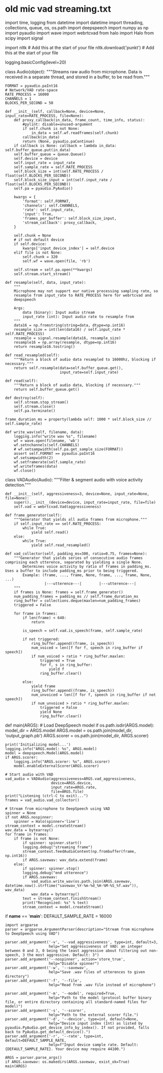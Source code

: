 
# old mic vad streaming.txt
import time, logging
from datetime import datetime
import threading, collections, queue, os, os.path
import deepspeech
import numpy as np
import pyaudio
import wave
import webrtcvad
from halo import Halo
from scipy import signal

import nltk # Add this at the start of your file
nltk.download('punkt') # Add this at the start of your file

logging.basicConfig(level=20)

class Audio(object):
	"""Streams raw audio from microphone. Data is received in a separate thread, and stored in a buffer, to be read from."""

	FORMAT = pyaudio.paInt16
	# Network/VAD rate-space
	RATE_PROCESS = 16000
	CHANNELS = 1
	BLOCKS_PER_SECOND = 50

	def __init__(self, callback=None, device=None, input_rate=RATE_PROCESS, file=None):
		def proxy_callback(in_data, frame_count, time_info, status):
			#pylint: disable=unused-argument
			if self.chunk is not None:
				in_data = self.wf.readframes(self.chunk)
			callback(in_data)
			return (None, pyaudio.paContinue)
		if callback is None: callback = lambda in_data: self.buffer_queue.put(in_data)
		self.buffer_queue = queue.Queue()
		self.device = device
		self.input_rate = input_rate
		self.sample_rate = self.RATE_PROCESS
		self.block_size = int(self.RATE_PROCESS / float(self.BLOCKS_PER_SECOND))
		self.block_size_input = int(self.input_rate / float(self.BLOCKS_PER_SECOND))
		self.pa = pyaudio.PyAudio()

		kwargs = {
			'format': self.FORMAT,
			'channels': self.CHANNELS,
			'rate': self.input_rate,
			'input': True,
			'frames_per_buffer': self.block_size_input,
			'stream_callback': proxy_callback,
		}

		self.chunk = None
		# if not default device
		if self.device:
			kwargs['input_device_index'] = self.device
		elif file is not None:
			self.chunk = 320
			self.wf = wave.open(file, 'rb')

		self.stream = self.pa.open(**kwargs)
		self.stream.start_stream()

	def resample(self, data, input_rate):
		"""
		Microphone may not support our native processing sampling rate, so
		resample from input_rate to RATE_PROCESS here for webrtcvad and
		deepspeech

		Args:
			data (binary): Input audio stream
			input_rate (int): Input audio rate to resample from
		"""
		data16 = np.fromstring(string=data, dtype=np.int16)
		resample_size = int(len(data16) / self.input_rate * self.RATE_PROCESS)
		resample = signal.resample(data16, resample_size)
		resample16 = np.array(resample, dtype=np.int16)
		return resample16.tostring()

	def read_resampled(self):
		"""Return a block of audio data resampled to 16000hz, blocking if necessary."""
		return self.resample(data=self.buffer_queue.get(),
							 input_rate=self.input_rate)

	def read(self):
		"""Return a block of audio data, blocking if necessary."""
		return self.buffer_queue.get()

	def destroy(self):
		self.stream.stop_stream()
		self.stream.close()
		self.pa.terminate()

	frame_duration_ms = property(lambda self: 1000 * self.block_size // self.sample_rate)

	def write_wav(self, filename, data):
		logging.info("write wav %s", filename)
		wf = wave.open(filename, 'wb')
		wf.setnchannels(self.CHANNELS)
		# wf.setsampwidth(self.pa.get_sample_size(FORMAT))
		assert self.FORMAT == pyaudio.paInt16
		wf.setsampwidth(2)
		wf.setframerate(self.sample_rate)
		wf.writeframes(data)
		wf.close()


class VADAudio(Audio):
	"""Filter & segment audio with voice activity detection."""

	def __init__(self, aggressiveness=3, device=None, input_rate=None, file=None):
		super().__init__(device=device, input_rate=input_rate, file=file)
		self.vad = webrtcvad.Vad(aggressiveness)

	def frame_generator(self):
		"""Generator that yields all audio frames from microphone."""
		if self.input_rate == self.RATE_PROCESS:
			while True:
				yield self.read()
		else:
			while True:
				yield self.read_resampled()

	def vad_collector(self, padding_ms=300, ratio=0.75, frames=None):
		"""Generator that yields series of consecutive audio frames comprising each utterence, separated by yielding a single None.
			Determines voice activity by ratio of frames in padding_ms. Uses a buffer to include padding_ms prior to being triggered.
			Example: (frame, ..., frame, None, frame, ..., frame, None, ...)
					  |---utterence---|        |---utterence---|
		"""
		if frames is None: frames = self.frame_generator()
		num_padding_frames = padding_ms // self.frame_duration_ms
		ring_buffer = collections.deque(maxlen=num_padding_frames)
		triggered = False

		for frame in frames:
			if len(frame) < 640:
				return

			is_speech = self.vad.is_speech(frame, self.sample_rate)

			if not triggered:
				ring_buffer.append((frame, is_speech))
				num_voiced = len([f for f, speech in ring_buffer if speech])
				if num_voiced > ratio * ring_buffer.maxlen:
					triggered = True
					for f, s in ring_buffer:
						yield f
					ring_buffer.clear()

			else:
				yield frame
				ring_buffer.append((frame, is_speech))
				num_unvoiced = len([f for f, speech in ring_buffer if not speech])
				if num_unvoiced > ratio * ring_buffer.maxlen:
					triggered = False
					yield None
					ring_buffer.clear()

def main(ARGS):
	# Load DeepSpeech model
	if os.path.isdir(ARGS.model):
		model_dir = ARGS.model
		ARGS.model = os.path.join(model_dir, 'output_graph.pb')
		ARGS.scorer = os.path.join(model_dir, ARGS.scorer)

	print('Initializing model...')
	logging.info("ARGS.model: %s", ARGS.model)
	model = deepspeech.Model(ARGS.model)
	if ARGS.scorer:
		logging.info("ARGS.scorer: %s", ARGS.scorer)
		model.enableExternalScorer(ARGS.scorer)

	# Start audio with VAD
	vad_audio = VADAudio(aggressiveness=ARGS.vad_aggressiveness,
						 device=ARGS.device,
						 input_rate=ARGS.rate,
						 file=ARGS.file)
	print("Listening (ctrl-C to exit)...")
	frames = vad_audio.vad_collector()

	# Stream from microphone to DeepSpeech using VAD
	spinner = None
	if not ARGS.nospinner:
		spinner = Halo(spinner='line')
	stream_context = model.createStream()
	wav_data = bytearray()
	for frame in frames:
		if frame is not None:
			if spinner: spinner.start()
			logging.debug("streaming frame")
			stream_context.feedAudioContent(np.frombuffer(frame, np.int16))
			if ARGS.savewav: wav_data.extend(frame)
		else:
			if spinner: spinner.stop()
			logging.debug("end utterence")
			if ARGS.savewav:
				vad_audio.write_wav(os.path.join(ARGS.savewav, datetime.now().strftime("savewav_%Y-%m-%d_%H-%M-%S_%f.wav")), wav_data)
				wav_data = bytearray()
			text = stream_context.finishStream()
			print("Recognized: %s" % text)
			stream_context = model.createStream()

if __name__ == '__main__':
	DEFAULT_SAMPLE_RATE = 16000

	import argparse
	parser = argparse.ArgumentParser(description="Stream from microphone to DeepSpeech using VAD")

	parser.add_argument('-v', '--vad_aggressiveness', type=int, default=3,
						help="Set aggressiveness of VAD: an integer between 0 and 3, 0 being the least aggressive about filtering out non-speech, 3 the most aggressive. Default: 3")
	parser.add_argument('--nospinner', action='store_true',
						help="Disable spinner")
	parser.add_argument('-w', '--savewav',
						help="Save .wav files of utterences to given directory")
	parser.add_argument('-f', '--file',
						help="Read from .wav file instead of microphone")

	parser.add_argument('-m', '--model', required=True,
						help="Path to the model (protocol buffer binary file, or entire directory containing all standard-named files for model)")
	parser.add_argument('-s', '--scorer',
						help="Path to the external scorer file.")
	parser.add_argument('-d', '--device', type=int, default=None,
						help="Device input index (Int) as listed by pyaudio.PyAudio.get_device_info_by_index(). If not provided, falls back to PyAudio.get_default_device().")
	parser.add_argument('-r', '--rate', type=int, default=DEFAULT_SAMPLE_RATE,
						help=f"Input device sample rate. Default: {DEFAULT_SAMPLE_RATE}. Your device may require 44100.")

	ARGS = parser.parse_args()
	if ARGS.savewav: os.makedirs(ARGS.savewav, exist_ok=True)
	main(ARGS)
